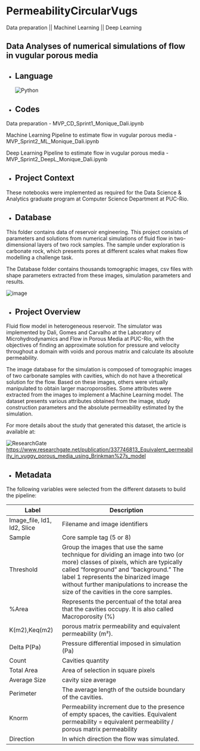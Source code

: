 # PermeabilityCircularVugs
Data preparation || Machinel Learning || Deep Learning

## Data Analyses of numerical simulations of flow in vugular porous media

- ## Language
  ![Python](https://img.shields.io/badge/python-3670A0?style=for-the-badge&logo=python&logoColor=ffdd54)

- ## Codes
Data preparation - MVP_CD_Sprint1_Monique_Dali.ipynb

Machine Learning Pipeline to estimate flow in vugular porous media - MVP_Sprint2_ML_Monique_Dali.ipynb

Deep Learning Pipeline to estimate flow in vugular porous media - MVP_Sprint2_DeepL_Monique_Dali.ipynb

- ## Project Context
These notebooks were implemented as required for the Data Science & Analytics graduate program at Computer Science Department at PUC-Rio.

- ## Database
This folder contains data of reservoir engineering. This project consists of parameters and solutions from numerical simulations of fluid flow in two-dimensional layers of two rock samples. The sample under exploration is carbonate rock, which presents pores at different scales what makes flow modelling a challenge task. 

The Database folder contains thousands tomographic images, csv files with shape parameters extracted from these images, simulation parameters and results.

![image](https://github.com/mfdali/PermeabilityCircularVugs/assets/68743809/d972c167-7f3c-45a1-83bc-a97247ec3ce5)


- ## Project Overview

Fluid flow model in heterogeneous reservoir. The simulator was implemented by Dali, Gomes and Carvalho at the Laboratory of Microhydrodynamics and Flow in Porous Media at PUC-Rio, with the objectives of finding an approximate solution for pressure and velocity throughout a domain with voids and porous matrix and calculate its absolute permeability. 

The image database for the simulation is composed of tomographic images of two carbonate samples with cavities, which do not have a theoretical solution for the flow. Based on these images, others were virtually manipulated to obtain larger macroporosities. Some attributes were extracted from the images to implement a Machine Learning model. The dataset presents various attributes obtained from the image, study construction parameters and the absolute permeability estimated by the simulation. 

For more details about the study that generated this dataset, the article is available at: 


![ResearchGate](https://img.shields.io/badge/ResearchGate-00CCBB?style=for-the-badge&logo=ResearchGate&logoColor=white) https://www.researchgate.net/publication/337746813_Equivalent_permeability_in_vuggy_porous_media_using_Brinkman%27s_model

- ## Metadata

The following variables were selected from the different datasets to build the pipeline:

| Label | Description |
| -------- | -------- |
| Image_file, Id1, Id2, Slice | Filename and image identifiers |
| Sample | Core sample tag (5 or 8) |
| Threshold | Group the images that use the same technique for dividing an image into two (or more) classes of pixels, which are typically called “foreground” and “background.” The label 1 represents the binarized image without further manipulations to increase the size of the cavities in the core samples. |
| %Area | Represents the percentual of the total area that the cavities occupy. It is also called Macroporosity (%) |
| K(m2),Keq(m2) | porous matrix permeability and equivalent permeability (m²). |
| Delta P(Pa) | Pressure differential imposed in simulation (Pa) |
| Count | Cavities quantity |
| Total Area | Area of selection in square pixels |
| Average Size | cavity size average |
| Perimeter | The average length of the outside boundary of the cavities. |
| Knorm | Permeability increment due to the presence of empty spaces, the cavities. Equivalent permeability = equivalent permeability / porous matrix permeability |
| Direction | In which direction the flow was simulated. |
